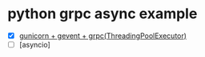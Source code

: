 # python grpc async example

- [x] [gunicorn + gevent + grpc(ThreadingPoolExecutor)](./gevent/readme.md)
- [ ] [asyncio]